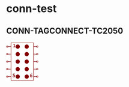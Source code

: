 # conn-test

## CONN-TAGCONNECT-TC2050
![CONN-TAGCONNECT-TC2050__1__1](/images/conn-tagconnect__CONN-TAGCONNECT-TC2050__1__1.png?raw=true) 

